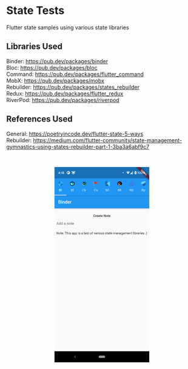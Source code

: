 # State Tests

Flutter state samples using various state libraries

## Libraries Used

Binder: https://pub.dev/packages/binder<br/>
Bloc: https://pub.dev/packages/bloc<br/>
Command: https://pub.dev/packages/flutter_command<br/>
MobX: https://pub.dev/packages/mobx<br/>
Rebuilder: https://pub.dev/packages/states_rebuilder<br/>
Redux: https://pub.dev/packages/flutter_redux<br/>
RiverPod: https://pub.dev/packages/riverpod<br/>

## References Used

General: https://poetryincode.dev/flutter-state-5-ways<br/>
Rebuilder: https://medium.com/flutter-community/state-management-gymnastics-using-states-rebuilder-part-1-3ba3a6abf9c7

<br><p align="center">
<img src="https://github.com/PPPeck313/State-Tests/blob/master/assets/demo.png" width="250">
</p>
